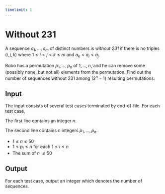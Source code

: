 ```yaml
---
timelimit: 1
...
```


# Without 231

A sequence $a_1, \dots, a_m$ of distinct numbers is *without 231* if there is no triples $(i, j, k)$ where $1 \leq i < j < k \leq m$ and $a_k < a_i < a_j$.

Bobo has a permutation $p_1, \dots, p_n$ of $1, \dots, n$, and he can remove some (possibly none, but not all) elements from the permutation. Find out the number of sequences without $231$ among $(2^n - 1)$ resulting permutations.

## Input

The input consists of several test cases terminated by end-of-file. For each test case,

The first line contains an integer $n$.

The second line contains $n$ integers $p_1, \dots, p_n$.

* $1 \leq n \leq 50$
* $1 \leq p_i \leq n$ for each $1 \leq i \leq n$
* The sum of $n$ $\leq 50$

## Output

For each test case, output an integer which denotes the number of sequences.

<!--SAMPLES-->
